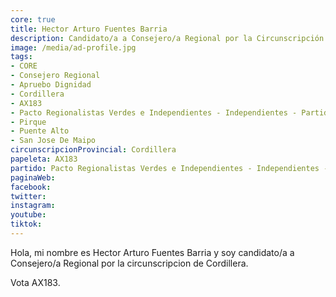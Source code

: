 ```yaml
---
core: true
title: Hector Arturo Fuentes Barria
description: Candidato/a a Consejero/a Regional por la Circunscripción de Cordillera
image: /media/ad-profile.jpg
tags:
- CORE
- Consejero Regional
- Apruebo Dignidad
- Cordillera
- AX183
- Pacto Regionalistas Verdes e Independientes - Independientes - Partido Republicano De Chile
- Pirque
- Puente Alto
- San Jose De Maipo
circunscripcionProvincial: Cordillera
papeleta: AX183
partido: Pacto Regionalistas Verdes e Independientes - Independientes - Partido Republicano De Chile
paginaWeb:
facebook:
twitter:
instagram:
youtube:
tiktok:
---
```

Hola, mi nombre es Hector Arturo Fuentes Barria y soy candidato/a a Consejero/a Regional por la circunscripcion de Cordillera.

Vota AX183.